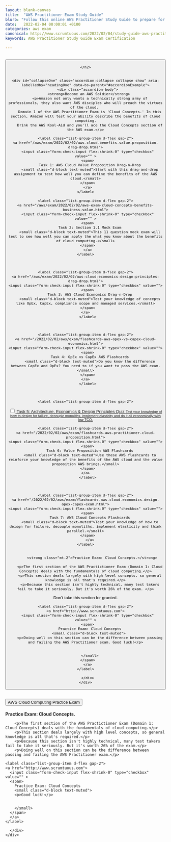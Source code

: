 ```yaml
---
layout: blank-canvas
title:  "AWS Practitioner Exam Study Guide"
blurb: "Follow this online AWS Practitioner Study Guide to prepare for the exam and get Amazon certified fast."
date:   2022-02-04 00:00:01 +0100
categories: aws exam
canonical: http://www.scrumtuous.com/2022/02/04/study-guide-aws-practitioner-exam-certification.html
keywords: AWS Practitioner Study Guide Exam Certification

---
```


<div class="row"> 
<article class="main col-12 mt-3">

<div class="accordion" id="accordionExample">
  <div class="accordion-item">
    <h2 class="accordion-header" id="headingOne">
      <button class="accordion-button" type="button" data-bs-toggle="collapse" data-bs-target="#collapseOne" aria-expanded="true" aria-controls="collapseOne">

	  

    </h2>
	
	
    <div id="collapseOne" class="accordion-collapse collapse show" aria-labelledby="headingOne" data-bs-parent="#accordionExample">
      <div class="accordion-body">
        <strong>Become an AWS Soldier</strong> 
		<p>Amazon not only wants a technically strong army of professionals, they also want AWS disciples who will preach the virtues of the cloud. 
		Domain 1 of the AWS Practitioner Exam is 'Cloud Concepts.' In this section, Amazon will test your ability describe the benefits of cloud computing.
		Drink the AWS Kool-Aid and you'll ace the Cloud Concepts section of the AWS exam.</p>
		
		
		
<div class="list-group mx-0 mt-2">

    <label class="list-group-item d-flex gap-2">
	<a href="/aws/exam/2022/02/02/aws-cloud-benefits-value-proposition-drag-drop.html">
      <input class="form-check-input flex-shrink-0" type="checkbox" value="" >
      <span>
        Task 1: AWS Cloud Value Proposition Drag-n-Drop
        <small class="d-block text-muted">Start with this drag-and-drop assignment to test how well you can define the benefits of the AWS cloud.</small>
      </span>
	  </a>
    </label>
	
	<label class="list-group-item d-flex gap-2">
	<a href="/aws/exam/2022/02/02/aws-exam-cloud-concepts-benefits-business-value.html">
      <input class="form-check-input flex-shrink-0" type="checkbox" value="" >
      <span>
        Task 2: Section 1.1 Mock Exam
        <small class="d-block text-muted">This 11 question mock exam will test to see how well you can apply the what you know about the benefits of cloud computing.</small>
      </span>
	  </a>
    </label>

	

    <label class="list-group-item d-flex gap-2">
	<a href="/aws/exam/2022/02/02/aws-cloud-economics-design-principles-drag-drop.html">
	<input class="form-check-input flex-shrink-0" type="checkbox" value="">
      <span>
        Task 3: AWS Cloud Economics Drag-n-Drop
        <small class="d-block text-muted">Test your knowledge of concepts like OpEx, CapEx, compliance scope and managed services.</small>
      </span>
	</a>
	  </label>
	  
	  
	  
    <label class="list-group-item d-flex gap-2">
	<a href="/2022/02/02/aws/exam/flashcards-aws-opex-vs-capex-cloud-economics.html">
	<input class="form-check-input flex-shrink-0" type="checkbox" value="">
      <span>
        Task 4: OpEx vs CapEx AWS Flashcards
        <small class="d-block text-muted">Do you know the difference between CapEx and OpEx? You need to if you want to pass the AWS exam.</small>
      </span>
	</a>
	  </label>

	

    <label class="list-group-item d-flex gap-2">
<a href="/aws/exam/2022/02/02/aws-exam-cloud-economics-tco-licensing-costs-design.html">
	<input class="form-check-input flex-shrink-0" type="checkbox" value="">
      <span>
        Task 5: Architecture, Economics & Design Principles Quiz
        <small class="d-block text-muted">Test your knowledge of how to design for failure, decouple monoliths, implement elasticity and do it all economically with low TCO.</small>
      </span>
	  	</a>
    </label>

	
	

	<label class="list-group-item d-flex gap-2">
	<a href="/2022/02/02/aws/exam/flashcards-aws-practitioner-cloud-proposition.html">
	<input class="form-check-input flex-shrink-0" type="checkbox" value="">
      <span>
        Task 6: Value Proposition AWS Flashcards
        <small class="d-block text-muted">Use these AWS flashcards to reinforce your knowledge of the benefits of the AWS cloud and the value proposition AWS brings.</small>
      </span>
	</a>
	  </label>

	

	<label class="list-group-item d-flex gap-2">
	<a href="/2022/02/02/aws/exam/flashcards-aws-cloud-economics-design-opex-capex-exam.html">
	<input class="form-check-input flex-shrink-0" type="checkbox" value="">
      <span>
        Task 7: AWS Cloud Concepts Flashcards
        <small class="d-block text-muted">Test your knowledge of how to deisgn for failure, decouple monoliths, implement elasticity and think parallel.</small>
      </span>
	  	</a>
    </label>
	
	
	       <strong class="mt-2">Practice Exam: Cloud Concepts.</strong> 
		
		<p>The first section of the AWS Practictioner Exam (Domain 1: Cloud Concepts) deals with the fundamentals of cloud computing.</p>
		<p>This section deals largely with high level concepts, so general knowledge is all that's required.</p>
		<p>Because this section isn't highly technical, many test takers fail to take it seriously. But it's worth 26% of the exam. </p>
<p>Don't take this section for granted. </p>
		
<div class="list-group mx-0 mt-2">

    <label class="list-group-item d-flex gap-2">
	<a href="http://www.scrumtuous.com">
      <input class="form-check-input flex-shrink-0" type="checkbox" value="" >
      <span>
        Practice Exam: Cloud Concepts
        <small class="d-block text-muted"> 
		<p>Doing well on this section can be the difference between passing and failing the AWS Practitioner exam. Good luck!</p>
		
		
		</small>
      </span>
	  </a>
    </label>

</div>

</div>
		
		
      </div>
    </div>
  </div>
  <div class="accordion-item">
    <h2 class="accordion-header" id="headingTwo">
      <button class="accordion-button collapsed" type="button" data-bs-toggle="collapse" data-bs-target="#collapseTwo" aria-expanded="false" aria-controls="collapseTwo">
        AWS Cloud Computing Practice Exam
      </button>
    </h2>
    <div id="collapseTwo" class="accordion-collapse collapse" aria-labelledby="headingTwo" data-bs-parent="#accordionExample">
      <div class="accordion-body">
        <strong>Practice Exam: Cloud Concepts.</strong> 
		
		<p>The first section of the AWS Practictioner Exam (Domain 1: Cloud Concepts) deals with the fundamentals of cloud computing.</p>
		<p>This section deals largely with high level concepts, so general knowledge is all that's required.</p>
		<p>Because this section isn't highly technical, many test takers fail to take it seriously. But it's worth 26% of the exam.</p>
		<p>Doing well on this section can be the difference between passing and failing the AWS Practitioner exam.</p>
		
<div class="list-group mx-0 mt-2">

    <label class="list-group-item d-flex gap-2">
	<a href="http://www.scrumtuous.com">
      <input class="form-check-input flex-shrink-0" type="checkbox" value="" >
      <span>
        Practice Exam: Cloud Concepts
        <small class="d-block text-muted"> 
		<p>Good luck!</p>
		
		
		</small>
      </span>
	  </a>
    </label>

</div>		
		
		
		
		
		
      </div>
    </div>
  </div>
  
</div>

</article>
</div>



